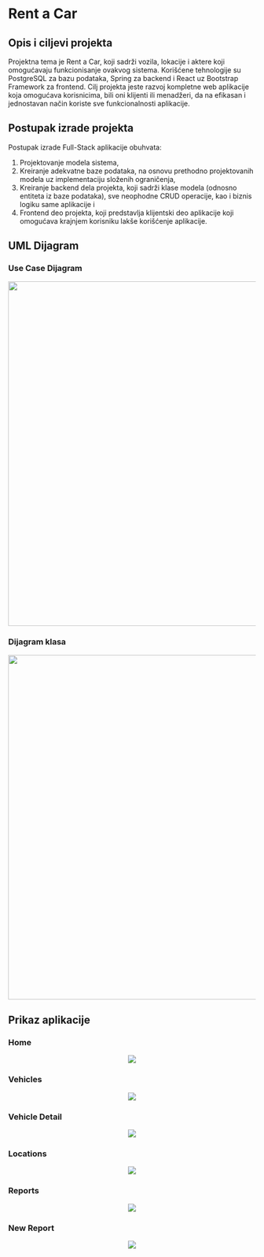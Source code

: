 # Rent a Car
## Opis i ciljevi projekta
Projektna tema je Rent a Car, koji sadrži vozila, lokacije i aktere koji omogućavaju funkcionisanje ovakvog sistema. 
Korišćene tehnologije su PostgreSQL za bazu podataka, Spring za backend i React uz Bootstrap Framework za frontend.
Cilj projekta jeste razvoj kompletne web aplikacije koja omogućava korisnicima, bili oni klijenti ili menadžeri, da na efikasan i jednostavan način koriste sve funkcionalnosti aplikacije.

## Postupak izrade projekta
Postupak izrade Full-Stack aplikacije obuhvata:
1. Projektovanje modela sistema,
2. Kreiranje adekvatne baze podataka, na osnovu prethodno projektovanih modela uz implementaciju složenih ograničenja,
3. Kreiranje backend dela projekta, koji sadrži klase modela (odnosno entiteta iz baze podataka), sve neophodne CRUD operacije, kao i biznis logiku same aplikacije i
4. Frontend deo projekta, koji predstavlja klijentski deo aplikacije koji omogućava krajnjem korisniku lakše korišćenje aplikacije.

## UML Dijagram
### Use Case Dijagram
<div align="center">
  <img height=700 src="https://drive.google.com/uc?export=view&id=1KsjO31CDzyuofDImgNniH8nslAzNTexN"/>
</div>

### Dijagram klasa
<div align="center">
  <img width=700 src="https://drive.google.com/uc?export=view&id=1f3jWx0vtIfNIBF0GZiZyRNMLRtfjtM37"/>
</div>

## Prikaz aplikacije
### Home
<div align="center">
  <img src="https://drive.google.com/uc?export=view&id=1PS7IABuxdu30y-D4lqjpd8VT0QXDbjJe"/>
</div>

### Vehicles
<div align="center">
  <img src="https://drive.google.com/uc?export=view&id=1tuPolv3zAw8YHo7FZCHFUQqP21A6gWOl"/>
</div>

### Vehicle Detail
<div align="center">
  <img src="https://drive.google.com/uc?export=view&id=1nT8wo5AkYRmOcT0kaGeqAaNY6gH50dwu"/>
</div>

### Locations
<div align="center">
  <img src="https://drive.google.com/uc?export=view&id=1QduQ0u0zpTJeL5T1sA8sP_oWmwT-E_yC"/>
</div>

### Reports
<div align="center">
  <img src="https://drive.google.com/uc?export=view&id=1JehfnB9xU9IDhrdkuKD5jbhR3ck9a2Q1"/>
</div>

### New Report
<div align="center">
  <img src="https://drive.google.com/uc?export=view&id=1FCGkktBPcGimpknGwjzgRTzBoUxG6RPL"/>
</div>
